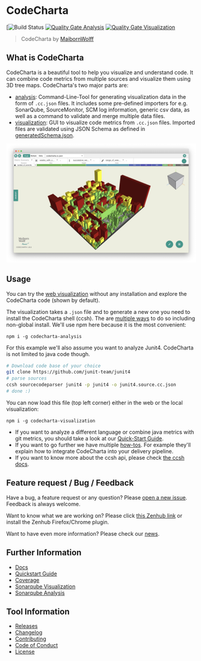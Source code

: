 # CodeCharta

[![Build Status](https://github.com/MaibornWolff/codecharta/actions/workflows/release_gh_pages.yml/badge.svg)
[![Quality Gate Analysis](https://sonarcloud.io/api/project_badges/measure?project=maibornwolff-gmbh_codecharta_analysis&metric=alert_status)](https://sonarcloud.io/dashboard?id=maibornwolff-gmbh_codecharta_analysis)
[![Quality Gate Visualization](https://sonarcloud.io/api/project_badges/measure?project=maibornwolff-gmbh_codecharta_visualization&metric=alert_status)](https://sonarcloud.io/dashboard?id=maibornwolff-gmbh_codecharta_visualization)

> CodeCharta by [MaibornWolff](https://www.maibornwolff.de)

## What is CodeCharta

CodeCharta is a beautiful tool to help you visualize and understand code. It can combine code metrics from multiple sources and visualize them using 3D tree maps. CodeCharta's two major parts are:

-   [analysis](https://maibornwolff.github.io/codecharta/docs/analysis/): Command-Line-Tool for generating visualization data in the form of `.cc.json` files. It includes some pre-defined importers for e.g. SonarQube, SourceMonitor, SCM log information, generic csv data, as well as a command to validate and merge multiple data files.
-   [visualization](https://maibornwolff.github.io/codecharta/docs/visualization/): GUI to visualize code metrics from `.cc.json` files. Imported files are validated using JSON Schema as defined in [generatedSchema.json](/visualization/app/codeCharta/util/generatedSchema.json).

![Screenshot of visualization](screenshot.png)

## Usage

You can try the [web visualization](https://maibornwolff.github.io/codecharta/visualization/app/index.html?file=codecharta.cc.json&file=codecharta_analysis.cc.json) without any installation and explore the CodeCharta code (shown by default).

The visualization takes a `.json` file and to generate a new one you need to install the CodeCharta shell (ccsh). The are [multiple ways](https://maibornwolff.github.io/codecharta/docs/installation/) to do so including non-global install. We'll use npm here because it is the most convenient:

```
npm i -g codecharta-analysis
```

For this example we'll also assume you want to analyze Junit4. CodeCharta is not limited to java code though.

```bash
# Download code base of your choice
git clone https://github.com/junit-team/junit4
# parse sources
ccsh sourcecodeparser junit4 -p junit4 -o junit4.source.cc.json
# done :)
```

You can now load this file (top left corner) either in the web or the local visualization:

```
npm i -g codecharta-visualization
```

-   If you want to analyze a different language or combine java metrics with git metrics, you should take a look at our [Quick-Start Guide](https://maibornwolff.github.io/codecharta/docs/quick-start-guide/).
-   If you want to go further we have multiple [how-tos](https://maibornwolff.github.io/codecharta/categories/#how-to). For example they'll explain how to integrate CodeCharta into your delivery pipeline.
-   If you want to know more about the ccsh api, please check [the ccsh docs](https://maibornwolff.github.io/codecharta/docs/ccsh/).

## Feature request / Bug / Feedback

Have a bug, a feature request or any question? Please [open a new issue](https://github.com/MaibornWolff/codecharta/issues/new). Feedback is always welcome.

Want to know what we are working on? Please click [this Zenhub link](https://app.zenhub.com/workspaces/codecharta-workspace-5cd16b609795a865159e7107/board) or install the Zenhub Firefox/Chrome plugin.

Want to have even more information? Please check our [news](https://maibornwolff.github.io/codecharta/news/).

## Further Information

-   [Docs](https://maibornwolff.github.io/codecharta/)
-   [Quickstart Guide](https://maibornwolff.github.io/codecharta/docs/quick-start-guide/)
-   [Coverage](https://maibornwolff.github.io/codecharta/visualization/coverage/lcov-report/)
-   [Sonarqube Visualization](https://sonarcloud.io/dashboard?id=de.maibornwolff.codecharta%3Avisualization)
-   [Sonarqube Analysis](https://sonarcloud.io/dashboard?id=de.maibornwolff.codecharta%3Aanalysis)

## Tool Information

-   [Releases](https://github.com/MaibornWolff/codecharta/releases)
-   [Changelog](CHANGELOG.md)
-   [Contributing](CONTRIBUTING.md)
-   [Code of Conduct](CODE_OF_CONDUCT.md)
-   [License](LICENSE.md)
